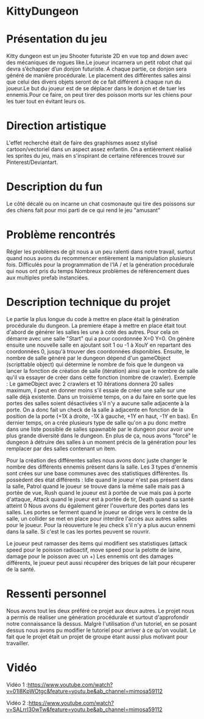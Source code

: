 # KittyDungeon


# Présentation du jeu

Kitty dungeon est un jeu Shooter futuriste 2D en vue top and down avec des mécaniques de rogues like.Le joueur incarnera un petit robot chat qui devra s’échapper d’un donjon futuriste. A chaque partie, ce donjon sera généré de manière procédurale. Le placement des différentes salles ainsi que celui des divers objets seront de ce fait différent à chaque run du joueur.Le but du joueur est de se déplacer dans le donjon et de tuer les ennemis.Pour ce faire, on peut tirer des poisson morts sur les chiens pour les tuer tout en évitant leurs os.

# Direction artistique 

L'effet recherché était de faire des graphismes assez stylisé cartoon/vectoriel dans un aspect assez enfantin. On a entièrement réalisé les sprites du jeu, mais en s'inspirant de certaine références trouvé sur Pinterest/Deviantart.

# Description du fun
 
Le côté décalé ou on incarne un chat cosmonaute qui tire des poissons sur des chiens fait pour moi parti de ce qui rend le jeu "amusant"

# Problème rencontrés 

Régler les problèmes de git nous a un peu ralenti dans notre travail, surtout quand nous avons du recommencer entièrement la manipulation plusieurs fois.
Difficulés pour la programmation de l'IA / et la génération procédurale qui nous ont pris du temps
Nombreux problèmes de référencement dues aux multiples prefab instanciées.


# Description technique du projet
Le partie la plus longue du code à mettre en place était la génération procédurale du dungeon. 
  La premiere étape à mettre en place était tout d'abord de générer les salles les une à coté des autres. Pour cela on démarre avec une salle "Start" qui a pour coordonnée X=0          Y=0. On génère ensuite une nouvelle salle en ajoutant soit 1 ou -1 à XouY en repartant des coordonnées 0, jusqu'à trouver des coordonnées disponibles. 
  Ensuite, le nombre de salle généré par le dungeon dépend d'un gameObject (scripttable object) qui détermine le nombre de fois que le dungeon va lancer la fonction de création   de salle (itération) ainsi que le nombre de salle qu'il va essayer de créer dans cette fonction (nombre de crawler).
        Exemple : Le gameObject avec 2 crawlers et 10 itérations donnera 20 salles maximum, il      peut en donner moins s'il essaie de créer une salle sur une salle déjà                 existente.
  Dans un troisième temps, on a du faire en sorte que les portes des salles soient désactivées s'il n'y a aucune salle adjacente à la porte. On a donc fait un check de la salle     à adjacente en fonction de la position de la porte (+1X à droite, -1X à gauche, +1Y en haut, -1Y en bas).
  En dernier temps, on a crée plusieurs type de salle qu'on a pu donc mettre dans une liste possible de salles spawnable par le dungeon pour avoir une plus grande diversité dans     le dungeon. En plus de ça, nous avons "forcé" le dungeon à détruire des salles à un moment précis de la génération pour les remplacer par des salles contenant un item.
  
Pour la création des différentes salles nous avons donc juste changer le nombre des différents ennemis présent dans la salle. Les 3 types d'ennemis sont crées sur une base communes avec des statistiques différentes. Ils possèdent des état différents : Idle quand le joueur n'est pas présent dans la salle, Patrol quand le joueur se trouve dans la même salle mais pas à portée de vue, Rush quand le joueur est à portée de vue mais pas à porte d'attaque, Attack quand le joueur est à portée de tir, Death quand sa santé atteint 0
Nous avons du également gérer l'ouverture des portes dans les salles. Les portes se ferment quand le joueur se dirige vers le centre de la salle, un collider se met en place pour interdire l'accès aux autres salles pour le joueur. Pour la réouverture le jeu check s'il n'y a plus aucun ennemi dans la salle. Si c'est le cas les portes peuvent se rouvrir.

Le joueur peut ramasser des items qui modifient ses statistiques (attack speed pour le poisson radioactif, move speed pour la pelotte de laine, damage pour le poisson avec un +)
Les ennemis ont des damages différents, le joueur peut aussi récupérer des briques de lait pour récuperer de la santé.
  
# Ressenti personnel
Nous avons tout les deux préféré ce projet aux deux autres. Le projet nous a permis de réaliser une génération procédurale et surtout d'approfondir notre connaissance là dessus. Malgrè l'utilisation d'un tutoriel, en se posant dessus nous avons pu modifier le tutoriel pour arriver à ce qu'on voulait. Le fait que le projet était un projet de groupe étant aussi plus motivant pour travailler.

# Vidéo 

Vidéo 1 :https://www.youtube.com/watch?v=01l8KpWOtgc&feature=youtu.be&ab_channel=mimosa59112

Vidéo 2 :https://www.youtube.com/watch?v=SALrrI30wTw&feature=youtu.be&ab_channel=mimosa59112
